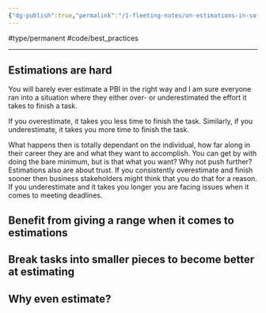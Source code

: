 ```yaml
---
{"dg-publish":true,"permalink":"/1-fleeting-notes/on-estimations-in-software-engineering/"}
---
```


#type/permanent #code/best_practices 

---
## Estimations are hard
You will barely ever estimate a PBI in the right way and I am sure everyone ran into a situation where they either over- or underestimated the effort it takes to finish a task.

If you overestimate, it takes you less time to finish the task. Similarly, if you underestimate, it takes you more time to finish the task.

What happens then is totally dependant on the individual, how far along in their career they are and what they want to accomplish. 
You can get by with doing the bare minimum, but is that what you want? Why not push further?
Estimations also are about trust. If you consistently overestimate and finish sooner then business stakeholders might think that you do that for a reason. If you underestimate and it takes you longer you are facing issues when it comes to meeting deadlines.
## Benefit from giving a range when it comes to estimations

## Break tasks into smaller pieces to become better at estimating 

## Why even estimate?
